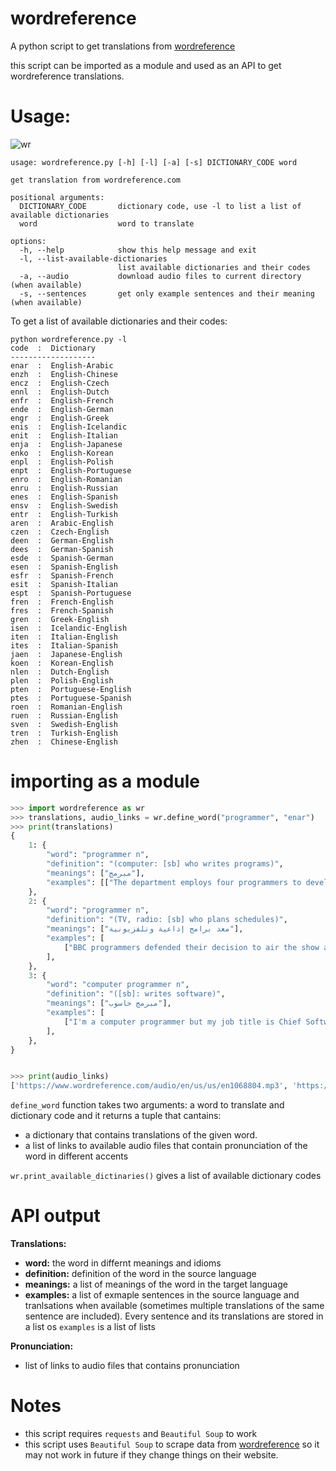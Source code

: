 # wordreference
A python script to get translations from [wordreference](https://www.wordreference.com)

this script can be imported as a module and used as an API to get wordreference translations.

# Usage:

![wr](https://user-images.githubusercontent.com/109042485/182707300-8b9170aa-c602-47cc-98ff-a5ca0b0aa260.png)

```
usage: wordreference.py [-h] [-l] [-a] [-s] DICTIONARY_CODE word

get translation from wordreference.com

positional arguments:
  DICTIONARY_CODE       dictionary code, use -l to list a list of available dictionaries
  word                  word to translate

options:
  -h, --help            show this help message and exit
  -l, --list-available-dictionaries
                        list available dictionaries and their codes
  -a, --audio           download audio files to current directory (when available)
  -s, --sentences       get only example sentences and their meaning (when available)
```

To get a list of available dictionaries and their codes:
```
python wordreference.py -l
code  :  Dictionary
-------------------
enar  :  English-Arabic
enzh  :  English-Chinese
encz  :  English-Czech
ennl  :  English-Dutch
enfr  :  English-French
ende  :  English-German
engr  :  English-Greek
enis  :  English-Icelandic
enit  :  English-Italian
enja  :  English-Japanese
enko  :  English-Korean
enpl  :  English-Polish
enpt  :  English-Portuguese
enro  :  English-Romanian
enru  :  English-Russian
enes  :  English-Spanish
ensv  :  English-Swedish
entr  :  English-Turkish
aren  :  Arabic-English
czen  :  Czech-English
deen  :  German-English
dees  :  German-Spanish
esde  :  Spanish-German
esen  :  Spanish-English
esfr  :  Spanish-French
esit  :  Spanish-Italian
espt  :  Spanish-Portuguese
fren  :  French-English
fres  :  French-Spanish
gren  :  Greek-English
isen  :  Icelandic-English
iten  :  Italian-English
ites  :  Italian-Spanish
jaen  :  Japanese-English
koen  :  Korean-English
nlen  :  Dutch-English
plen  :  Polish-English
pten  :  Portuguese-English
ptes  :  Portuguese-Spanish
roen  :  Romanian-English
ruen  :  Russian-English
sven  :  Swedish-English
tren  :  Turkish-English
zhen  :  Chinese-English
```

# importing as a module
```python
>>> import wordreference as wr
>>> translations, audio_links = wr.define_word("programmer", "enar")
>>> print(translations)
{
    1: {
        "word": "programmer n",
        "definition": "(computer: [sb] who writes programs)",
        "meanings": ["مبرمج"],
        "examples": [["The department employs four programmers to develop products."]],
    },
    2: {
        "word": "programmer n",
        "definition": "(TV, radio: [sb] who plans schedules)",
        "meanings": ["معد برامج إذاعية وتلفزيونية"],
        "examples": [
            ["BBC programmers defended their decision to air the show at 8pm."]
        ],
    },
    3: {
        "word": "computer programmer n",
        "definition": "([sb]: writes software)",
        "meanings": ["مبرمج حاسوب"],
        "examples": [
            ["I'm a computer programmer but my job title is Chief Software Developer."]
        ],
    },
}


>>> print(audio_links)
['https://www.wordreference.com/audio/en/us/us/en1068804.mp3', 'https://www.wordreference.com/audio/en/uk/general/en1068804.mp3', 'https://www.wordreference.com/audio/en/uk/rp/en1068804.mp3', 'https://www.wordreference.com/audio/en/uk/Yorkshire/en1068804-55.mp3', 'https://www.wordreference.com/audio/en/Irish/en1068804.mp3', 'https://www.wordreference.com/audio/en/scot/en1068804.mp3', 'https://www.wordreference.com/audio/en/us/south/en1068804.mp3', 'https://www.wordreference.com/audio/en/Australian/en1068804.mp3', 'https://www.wordreference.com/audio/en/Jamaica/en1068804.mp3']
```
`define_word` function takes two arguments: a word to translate and dictionary code and it returns a tuple that cantains:
- a dictionary that contains translations of the given word.
- a list of links to available audio files that contain pronunciation of the word in different accents

`wr.print_available_dictinaries()` gives a list of available dictionary codes

# API output
**Translations:**
- **word:** the word in differnt meanings and idioms
- **definition:** definition of the word in the source language
- **meanings:** a list of meanings of the word in the target language
- **examples:** a list of exmaple sentences in the source language and tranlsations when available (sometimes multiple translations of the same sentence are included). Every sentence and its translations are stored in a list os `examples` is a list of lists

**Pronunciation:**
- list of links to audio files that contains pronunciation
# Notes
- this script requires `requests` and `Beautiful Soup` to work
- this script uses `Beautiful Soup` to scrape data from [wordreference](https://www.wordreference.com) so it may not work in future if they change things on their website.
